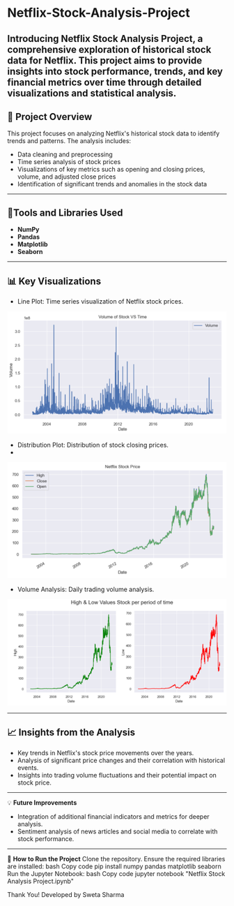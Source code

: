# Netflix-Stock-Analysis-Project

Introducing Netflix Stock Analysis Project, a comprehensive exploration of historical stock data for Netflix. This project aims to provide insights into stock performance, trends, and key financial metrics over time through detailed visualizations and statistical analysis.
---

## 📝 Project Overview
This project focuses on analyzing Netflix's historical stock data to identify trends and patterns. The analysis includes:

- Data cleaning and preprocessing
- Time series analysis of stock prices
- Visualizations of key metrics such as opening and closing prices, volume, and adjusted close prices
- Identification of significant trends and anomalies in the stock data

---
## 🔧Tools and Libraries Used
- **NumPy**
- **Pandas**
- **Matplotlib**
- **Seaborn**

---

## 📊 Key Visualizations

- Line Plot: Time series visualization of Netflix stock prices.

<img width="800" src="https://github.com/sweta-unh/Netflix-Stock-Analysis-Project/blob/main/Volume%20of%20Stock%20VS%20Time.png" alt="Bar Chart of Ratings">

- Distribution Plot: Distribution of stock closing prices.
- 
<img width="800" src="https://github.com/sweta-unh/Netflix-Stock-Analysis-Project/blob/main/Netflix%20Stock%20Price.png" alt="Bar Chart of Ratings">

- Volume Analysis: Daily trading volume analysis.
<img width="800" src="https://github.com/sweta-unh/Netflix-Stock-Analysis-Project/blob/main/High%20and%20Low%20Stock%20Values%20per%20period%20of%20time.png" alt="Bar Chart of Ratings">

---

## 📈 Insights from the Analysis

- Key trends in Netflix's stock price movements over the years.
- Analysis of significant price changes and their correlation with historical events.
- Insights into trading volume fluctuations and their potential impact on stock price.

---

💡 **Future Improvements**
- Integration of additional financial indicators and metrics for deeper analysis.
- Sentiment analysis of news articles and social media to correlate with stock performance.

---
  🚀 **How to Run the Project**
Clone the repository.
Ensure the required libraries are installed:
bash
Copy code
pip install numpy pandas matplotlib seaborn
Run the Jupyter Notebook:
bash
Copy code
jupyter notebook "Netflix Stock Analysis Project.ipynb"
  
Thank You!
Developed by Sweta Sharma
